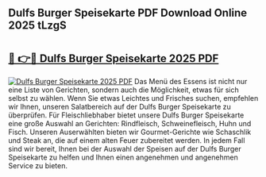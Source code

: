 ## Dulfs Burger Speisekarte PDF Download Online 2025 tLzgS

# <h2><a href="http://gc65b33.nevu.top/?p=Dulfs+Burger+Speisekarte">🔗 👉🔴 Dulfs Burger Speisekarte 2025 PDF</a></h2>

[![Dulfs Burger Speisekarte 2025 PDF](https://i.imgur.com/dBaPXMq.png)](http://gc65b33.nevu.top/?p=Dulfs+Burger+Speisekarte)
Das Menü des Essens ist nicht nur eine Liste von Gerichten, sondern auch die Möglichkeit, etwas für sich selbst zu wählen. Wenn Sie etwas Leichtes und Frisches suchen, empfehlen wir Ihnen, unseren Salatbereich auf der Dulfs Burger Speisekarte zu überprüfen. Für Fleischliebhaber bietet unsere Dulfs Burger Speisekarte eine große Auswahl an Gerichten: Rindfleisch, Schweinefleisch, Huhn und Fisch. Unseren Auserwählten bieten wir Gourmet-Gerichte wie Schaschlik und Steak an, die auf einem alten Feuer zubereitet werden. In jedem Fall sind wir bereit, Ihnen bei der Auswahl der Speisen auf der Dulfs Burger Speisekarte zu helfen und Ihnen einen angenehmen und angenehmen Service zu bieten.
